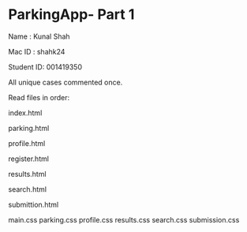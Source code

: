 # ParkingApp- Part 1

Name      : Kunal Shah

Mac ID    : shahk24
 
Student ID: 001419350


All unique cases commented once.

Read files in order:

index.html

parking.html

profile.html

register.html

results.html

search.html

submittion.html

main.css
parking.css
profile.css
results.css
search.css
submission.css

